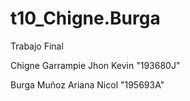 # t10_Chigne.Burga
Trabajo Final

Chigne Garrampie Jhon Kevin  "193680J"

Burga Muñoz Ariana Nicol  "195693A"
